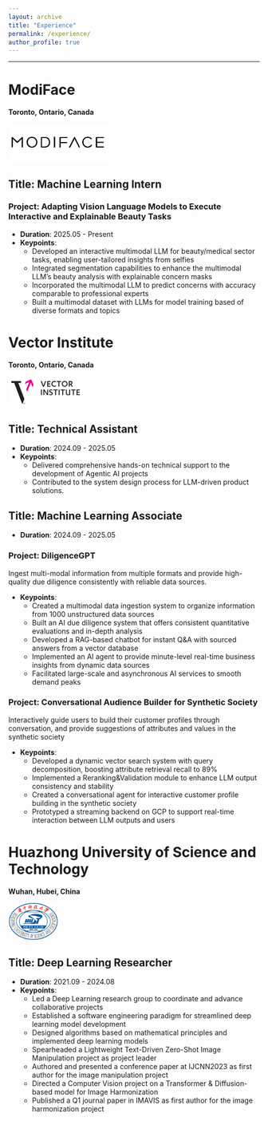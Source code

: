 ```yaml
---
layout: archive
title: "Experience"
permalink: /experience/
author_profile: true
---
```


--------------

# ModiFace

**Toronto, Ontario, Canada** 

<img src="../MyFiles/modiface.png" alt="vector" width="200">

## **Title: Machine Learning Intern**


### Project: Adapting Vision Language Models to Execute Interactive and Explainable Beauty Tasks
- **Duration**: 2025.05 - Present
- **Keypoints**: 
  - Developed an interactive multimodal LLM for beauty/medical sector tasks, enabling user-tailored insights from selfies
  - Integrated segmentation capabilities to enhance the multimodal LLM’s beauty analysis with explainable concern masks
  - Incorporated the multimodal LLM to predict concerns with accuracy comparable to professional experts
  - Built a multimodal dataset with LLMs for model training based of diverse formats and topics
 

# Vector Institute

**Toronto, Ontario, Canada** 

<img src="../MyFiles/vector.png" alt="vector" width="150">

## **Title: Technical Assistant**
- **Duration**: 2024.09 - 2025.05
- **Keypoints**:
  - Delivered comprehensive hands-on technical support to the development of Agentic AI projects
  - Contributed to the system design process for LLM-driven product solutions.

## **Title: Machine Learning Associate**
- **Duration**: 2024.09 - 2025.05

### Project: DiligenceGPT
Ingest multi-modal information from multiple formats and provide high-quality due diligence consistently with reliable data sources.
- **Keypoints**:
  - Created a multimodal data ingestion system to organize information from 1000 unstructured data sources
  - Built an AI due diligence system that offers consistent quantitative evaluations and in-depth analysis
  - Developed a RAG-based chatbot for instant Q&A with sourced answers from a vector database
  - Implemented an AI agent to provide minute-level real-time business insights from dynamic data sources
  - Facilitated large-scale and asynchronous AI services to smooth demand peaks

### Project: Conversational Audience Builder for Synthetic Society
Interactively guide users to build their customer profiles through conversation, and provide suggestions of attributes and values in the synthetic society
- **Keypoints**:
  - Developed a dynamic vector search system with query decomposition, boosting attribute retrieval recall to 89%
  - Implemented a Reranking&Validation module to enhance LLM output consistency and stability
  - Created a conversational agent for interactive customer profile building in the synthetic society
  - Prototyped a streaming backend on GCP to support real-time interaction between LLM outputs and users

  
  

# Huazhong University of Science and Technology

**Wuhan, Hubei, China** 

<img src="../MyFiles/hust.png" alt="hust" width="100">

## **Title: Deep Learning Researcher**
- **Duration**: 2021.09 - 2024.08
- **Keypoints**:
  - Led a Deep Learning research group to coordinate and advance collaborative projects
  - Established a software engineering paradigm for streamlined deep learning model development
  - Designed algorithms based on mathematical principles and implemented deep learning models
  - Spearheaded a Lightweight Text-Driven Zero-Shot Image Manipulation project as project leader
  - Authored and presented a conference paper at IJCNN2023 as first author for the image manipulation project
  - Directed a Computer Vision project on a Transformer & Diffusion-based model for Image Harmonization
  - Published a Q1 journal paper in IMAVIS as first author for the image harmonization project